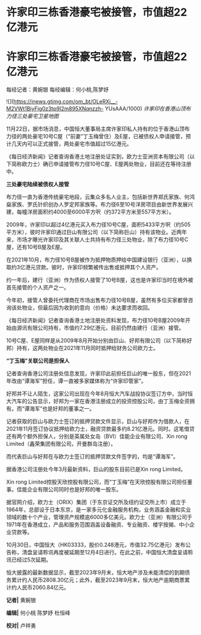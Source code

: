 # 许家印三栋香港豪宅被接管，市值超22亿港元

# 许家印三栋香港豪宅被接管，市值超22亿港元

每经记者：黄婉银 每经编辑：何小桃,陈梦妤

![](https://inews.gtimg.com/om_bt/OLeRXj__-M2VWt1BiyFjg0z3tp9I2m895XNqnzzh-
YUsAAA/1000) _许家印在香港山顶布力径三处豪宅卫星地图_

11月22日，据市场消息，中国恒大董事局主席许家印私人持有的位于香港山顶布力径的两处豪宅10号C屋（“前妻”丁玉梅曾住）及E屋，已被债权人申请接管，预计几天内可以正式接管，两处豪宅市值超过15亿港元。

《每日经济新闻》记者查询香港土地注册处证实到，欧力士亚洲资本有限公司（以下简称欧力士）确已申请接管布力径10号C屋、E屋两处物业，目前还在等待注册中。

**三处豪宅陆续被债权人接管‍‍**

布力径一直为香港传统豪宅地段，云集众多名人业主，包括新世界郑氏家族、何鸿燊家族、罗氏针织创办人罗定邦家族等。布力径6至10号洋房项目由新世界发展兴建，每幢洋房面积约4000至6000平方呎（约372平方米至557平方米）。

2009年，许家印以超过4亿港元买入布力径10号C屋，面积5433平方呎（约505平方米），彼时许家印通过巨山有限公司（以下简称巨山）持有该物业。近两年来，市场才曝光许家印及其关联人士共持有布力径三处物业，除了布力径10号C屋，还有10号B屋及E屋。

在2021年10月，布力径10号B屋被作为抵押物质押给中国建设银行（亚洲），以换取约3亿港元贷款。彼时，许家印频繁被传出售或抵押其个人资产。

约一年后，建行（亚洲）作为债权人接管了10号B屋，这也是许家印当时在境外被首先接管的个人资产之一。

今年初，接管人曾委托代理商在市场出售布力径10号B屋，虽然有多位买家都曾咨询该处物业，但最后因为收到的意向（价格）未达要求而收回。

《每日经济新闻》记者查询香港土地注册处资料发现，布力径10号B屋2009年开始由源讯有限公司持有，市值约7.29亿港元，目前仍然由建行（亚洲）接管。

10号C屋、E屋同样是从2009年8月开始分别由巨山、好邦有限公司（以下简称好邦）持有，这两处物业在2021年11月同时抵押给财务公司欧力士。

**“丁玉梅”关联公司是担保人**

记者查询香港公司注册处信息发现，许家印此前担任巨山的唯一股东，但在2021年改由“谭海军”担任，谭一直被多家媒体称为“许家印管家”。

好邦并不让人陌生，这家公司出现在今年8月恒大汽车战投协议签订方中，当时恒大汽车的公告显示，好邦为一家在香港注册成立的投资控股公司，由丁玉梅全资拥有。而“谭海军”也是好邦的董事之一。

记者获取的巨山与欧力士签订的抵押贷款文件显示，巨山与好邦作为借款人，在2021年11月签订协议抵押给欧力士，融资贷款最多约8.21亿港元。同时。这笔借贷还有两个额外担保人，分别是英属处女岛（BVI）佳能企业有限公司、Xin
rong Limited（鑫荣集团有限公司，开曼群岛注册）。

而代表巨山与好邦在与欧力士签订的抵押贷款文件签字的，均是“谭海军”。

据香港公司注册处今年3月最新资料，巨山的股东目前已是Xin rong Limited。

Xin rong Limited控股天欣控股有限公司，而“丁玉梅”在天欣控股有限公司担任董事。佳能企业有限公司同时也是好邦的唯一股东。

据官网介绍，欧力士（ORIX）集团（于东京证交所及纽约证交所上市）成立于1964年，总部设于日本东京，是一家多元化金融服务机构，业务涵盖金融和实业领域的数十个产业，管理资产规模逾6000多亿美元。欧力士（亚洲）有限公司于1971年在香港成立，产品和服务范围涵盖设备融资、专业融资、楼宇按揭、中小企业贷款等。

10月30日，中国恒大（HK03333，股价0.248港元，市值32.75亿港元）发布公告称，清盘呈请聆讯再度被延期至12月4日进行。在此之前，中国恒大清盘呈请聆讯已经过5次延期。

恒大披露的最新数据显示，截至2023年9月末，恒大地产涉及未能清偿的到期债务累计约人民币2808.30亿元；此外，截至2023年9月末，恒大地产逾期商票累计约人民币2060.84亿元。

**记者|** 黄婉银

**编辑|** 何小桃 陈梦妤 杜恒峰

**校对|** 卢祥勇

